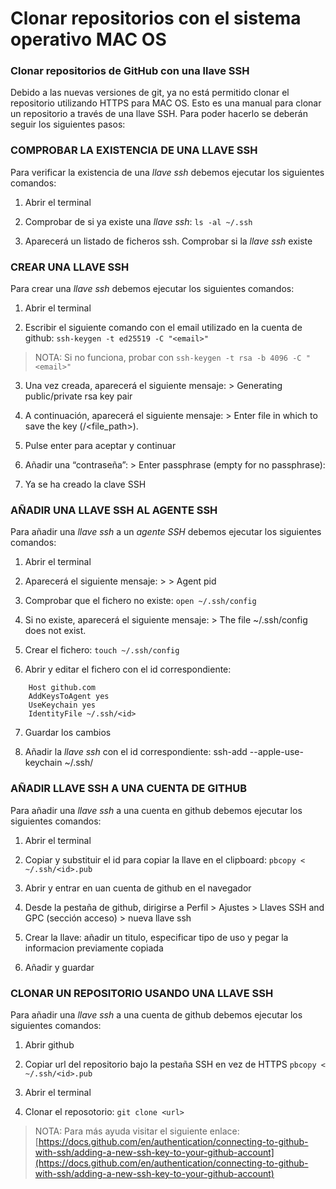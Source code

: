 # Clonar repositorios con el sistema operativo MAC OS

### Clonar repositorios de GitHub con una llave SSH

Debido a las nuevas versiones de git, ya no está permitido clonar el repositorio utilizando HTTPS para MAC OS. Esto es una manual para clonar un repositorio a través de una llave SSH. Para poder hacerlo se deberán seguir los siguientes pasos: 

### COMPROBAR LA EXISTENCIA DE UNA LLAVE SSH 

Para verificar la existencia de una *llave ssh* debemos ejecutar los siguientes comandos:

1. Abrir el terminal

2. Comprobar de si ya existe una *llave ssh*:
`ls -al ~/.ssh `

3. Aparecerá un listado de ficheros ssh. Comprobar si la *llave ssh* existe


### CREAR UNA LLAVE SSH
Para crear una *llave ssh* debemos ejecutar los siguientes comandos:

1. Abrir el terminal

2. Escribir el siguiente comando con el email utilizado en la cuenta de github:
`ssh-keygen -t ed25519 -C "<email>"` 

>NOTA: Si no funciona, probar con ` ssh-keygen -t rsa -b 4096 -C "<email>" ` 

3. Una vez creada, aparecerá el siguiente mensaje: 
\> Generating public/private rsa key pair

4. A continuación, aparecerá el siguiente mensaje: 
\> Enter file in which to save the key (/<file_path>).

5. Pulse enter para aceptar y continuar

6. Añadir una “contraseña”:  \> Enter passphrase (empty for no passphrase): 

7. Ya se ha creado la clave SSH


### AÑADIR UNA LLAVE SSH AL AGENTE SSH
Para añadir una *llave ssh* a un *agente SSH* debemos ejecutar los siguientes comandos:

1. Abrir el terminal

2. Aparecerá el siguiente mensaje: 
\>  > Agent pid <numero>

3. Comprobar que el fichero no existe:
`open ~/.ssh/config`

4. Si no existe, aparecerá el siguiente mensaje: 
\> The file ~/.ssh/config does not exist.

5. Crear el fichero: 
`touch ~/.ssh/config`

6. Abrir y editar el fichero con el id correspondiente: 
```
    Host github.com
    AddKeysToAgent yes
    UseKeychain yes
    IdentityFile ~/.ssh/<id>
 ```

7. Guardar los cambios

8. Añadir la *llave ssh* con el id correspondiente:
ssh-add --apple-use-keychain ~/.ssh/<id>

### AÑADIR LLAVE SSH A UNA CUENTA DE GITHUB
Para añadir una *llave ssh* a una cuenta en github debemos ejecutar los siguientes comandos:

1. Abrir el terminal

2. Copiar y substituir el id para copiar la llave en el clipboard:
`pbcopy < ~/.ssh/<id>.pub`

3. Abrir y entrar en uan cuenta de github en el navegador

4. Desde la pestaña de github, dirigirse a Perfil > Ajustes > Llaves SSH and GPC (sección acceso) > nueva llave ssh

5. Crear la llave: añadir un titulo, especificar tipo de uso y pegar la informacion previamente copiada

6. Añadir y guardar

### CLONAR UN REPOSITORIO USANDO UNA LLAVE SSH
Para añadir una *llave ssh* a una cuenta de github debemos ejecutar los siguientes comandos:

1. Abrir github

2. Copiar url del repositorio bajo la pestaña SSH en vez de HTTPS
`pbcopy < ~/.ssh/<id>.pub`

3. Abrir el terminal

4. Clonar el reposotorio: 
`git clone <url>`

>NOTA: Para más ayuda visitar el siguiente enlace: [https://docs.github.com/en/authentication/connecting-to-github-with-ssh/adding-a-new-ssh-key-to-your-github-account](https://docs.github.com/en/authentication/connecting-to-github-with-ssh/adding-a-new-ssh-key-to-your-github-account)